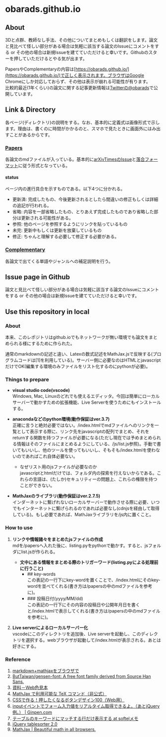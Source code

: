 # obarads.github.io
## About
3Dと点群、教師なし手法、その他についてまとめもしくは翻訳をします。論文と見比べて怪しい部分がある場合は気軽に該当する論文のIssueにコメントをする or その他の場合は新規Issueを建てていただけると幸いです。Githubのスターを押していただけるとやる気が出ます。

PapersやComplementaryの内容は[https://obarads.github.io/](https://obarads.github.io/)で正しく表示されます。ブラウザはGoogle Chromeにしか対応しておらず、その他は表示が崩れる可能性が有ります。  
比較的最近(1年くらい)の論文に関する記事更新情報は[Twitterの@obarads](https://twitter.com/obarads)で公開しています。  

## Link & Directory
各ページ(ディレクトリ)の説明をする。なお、基本的に定義式は画像形式で示します。理由は、書くのに時間がかかるのと、スマホで見たときに画面外にはみ出すことがあるからです。

### [Papers](./papers)
各論文のmdファイルが入っている。基本的に[arXivTimesのIssue](https://github.com/arXivTimes/arXivTimes)と[落合フォーマット](https://www.slideshare.net/Ochyai/1-ftma15?ref=http://lafrenze.hatenablog.com/entry/2015/08/04/120205)に従う形式となっている。  

#### status
ページ内の進行具合を示すものである。以下4つに分かれる。
- 更新済: 完成したもの、今後更新されるとしたら間違いの修正もしくは詳細の追記が行われる。
- 省略: 内容を一部省略したもの、とりあえず完成したものであり省略した部分は更新される可能性がある。
- 参照: 他のページを参照するようにリンクを貼っているもの
- 未完: 更新中もしくは更新を放棄しているもの
- 修正: ちゃんと理解する必要して修正する必要がある。

### [Complementary](./complementary)
各論文で出てくる単語やジャンルへの補足説明を行う。

## Issue page in Github
論文と見比べて怪しい部分がある場合は気軽に該当する論文のIssueにコメントをする or その他の場合は新規Issueを建てていただけると幸いです。

## Use this repository in local
### About
本来、このレポジトリはgithub.ioでもネットワークが無い環境でも論文をまとめられる様にするために作られた。

通常のmarkdownの記述と違い、Latexの数式記述をMathJax.jsで反映する(プログラムコードは[1]を利用している)。サーバー側に必要なのはHTMLとjavascriptだけでOK(編集する環境のみファイルをリスト化するのにpythonが必要)。

### Things to prepare
- **visual studio code(vscode)**  
    Windows, Mac, Linuxのどれでも使えるエディッタ。今回は簡単にローカルサーバーで動かすための拡張機能、Live Serverを使うためにもインストールする。

- **anacondaなどのpython環境(動作保証はver.3.7)**  
    正確に言うと絶対必要ではない。/index.htmlでmdファイルへのリンクを一覧として表示する際に、リンク先をjavascriptの配列でまとめ、それをreturnする関数を持つファイルが必要になる(ただし現在では予めまとめられる情報はそのファイルにまとめるようにしている、/js/list.js参照)。手動で書いてもいいし、他のツールを使ってもいいし、そもそも/index.htmlを使わないのであればこれ自体必要ない。
    - なぜリスト用のjsファイルが必要なのか  
        javascriptとhtmlだけでは、フォルダ内の探索を行えないからである。これらの言語は、(たしか)セキュリティーの問題上、これらの権限を持つことができない。

- **MathJaxのライブラリ(動作保証はver.2.7.5)**  
    インダーネットに繋げれないローカルサーバーで動作させる際に必要、いつでもインターネットに繋げられるのであれば必要なし(cdnjsを経由して取得している)。もし必要であれば、MathJaxライブラリを/js内に置くこと。

### How to use
1. **リンクや情報諸々をまとめたjsファイルの作成**  
    mdを/papersへ入れた後に、listing.pyをpythonで動かす。すると、jsフォルダにlist.jsが作られる。
    - **文中にある情報をまとめる際のトリガーワード(listing.pyによる処理前に行うこと)**  
        - \#\# key-words  
        この表記の一行下にkey-wordを置くことで、/index.htmlにそのkey-wordを並べてくれる(書き方は/papersの中のmdファイルを参考に)。
        - \#\#\# 投稿日付(yyyy/MM/dd)  
        この表記の一行下にその内容の投稿日や公開年月日を書くと/index.htmlで表示してくれる(書き方は/papersの中のmdファイルを参考に)。

1. **Live serverによるローカルサーバー化**  
    vscodeにこのディレクトリを追加後、Live serverを起動し、このディレクトリを選択する。webブラウザが起動して/index.htmlが表示される。あとは好きにする。

### Reference
1. [markdown+mathjaxをブラウザで](https://qiita.com/legokichi/items/27b7b865a0ab28b5d530)
2. [ButTaiwan/gensen-font: A free font family derived from Source Han Sans.](https://github.com/ButTaiwan/gensen-font/tree/master/JP)
3. [資料－Web色見本](http://www.geocities.co.jp/HeartLand/8819/webjpcol.html)
4. [MathJax で利用可能な TeX コマンド（非公式）](http://memopad.bitter.jp/web/mathjax/TeXSyntax.html)
5. [CSSで作る！押したくなるボタンデザイン100（Web用）](https://saruwakakun.com/html-css/reference/buttons)
6. [inputイベントでフォーム入力値をリアルタイム取得できるよ。（あとjQuery例。） | Ginpen.com](https://ginpen.com/2018/01/30/realtime-form-values/)
7. [テーブルのキーワードにマッチする行だけ表示する at softelメモ](https://www.softel.co.jp/blogs/tech/archives/4330)
8. [jQuery tablesorter 2.0](https://mottie.github.io/tablesorter/docs/)
9. [MathJax | Beautiful math in all browsers.](https://www.mathjax.org/)